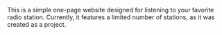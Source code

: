 This is a simple one-page website designed for listening to your favorite radio station. Currently, it features a limited number of stations, as it was created as a project. 
